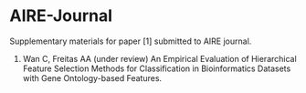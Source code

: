 # AIRE-Journal
Supplementary materials for paper [1] submitted to AIRE journal.

1. Wan C, Freitas AA (under review) An Empirical Evaluation of Hierarchical Feature Selection 
Methods for Classification in Bioinformatics Datasets with Gene Ontology-based Features.
